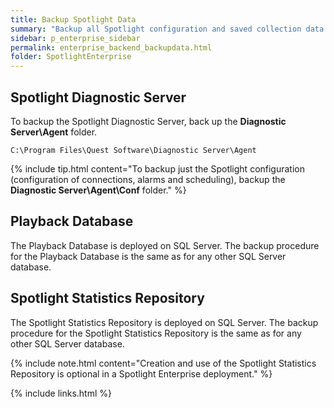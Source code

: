 ```yaml
---
title: Backup Spotlight Data
summary: "Backup all Spotlight configuration and saved collection data regularly and before upgrade or uninstall."
sidebar: p_enterprise_sidebar
permalink: enterprise_backend_backupdata.html
folder: SpotlightEnterprise
---
```





## Spotlight Diagnostic Server

To backup the Spotlight Diagnostic Server, back up the **Diagnostic Server\Agent** folder.

```
C:\Program Files\Quest Software\Diagnostic Server\Agent
```

{% include tip.html content="To backup just the Spotlight configuration (configuration of connections, alarms and scheduling), backup the **Diagnostic Server\Agent\Conf** folder." %}


## Playback Database

The Playback Database is deployed on SQL Server. The backup procedure for the Playback Database is the same as for any other SQL Server database.


## Spotlight Statistics Repository

The Spotlight Statistics Repository is deployed on SQL Server. The backup procedure for the Spotlight Statistics Repository is the same as for any other SQL Server database.

{% include note.html content="Creation and use of the Spotlight Statistics Repository is optional in a Spotlight Enterprise deployment." %}

{% include links.html %}
